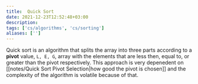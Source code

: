 ```yaml
---
title:  Quick Sort
date: 2021-12-23T12:52:48+03:00
description: 
tags: ['cs/algorithms', 'cs/sorting']
aliases: ['']
---
```

Quick sort is an algorithm that splits the array into three parts according to a **pivot** value, `L, E, G`, array with the elements that are less then, equal to, or greater than the pivot respectively. This approach is very depenedent on [[notes/Quick Sort Pivot Selection|how good the pivot is chosen]] and the complexity of the algorithm is volatile because of that.